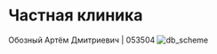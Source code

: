 # Частная клиника
 Обозный Артём Дмитриевич | 053504
![db_scheme](https://user-images.githubusercontent.com/72353844/203332200-83b752ee-c13b-45fc-8e54-0f3f7a492167.png)

